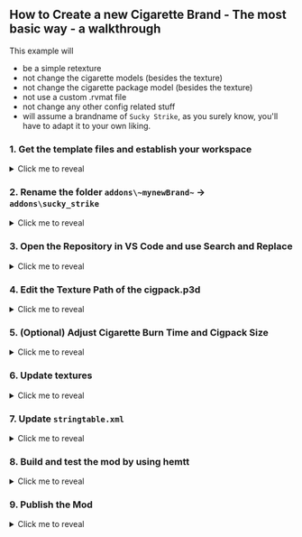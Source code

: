 ## How to Create a new Cigarette Brand - The most basic way  - a walkthrough

This example will
- be a simple retexture
- not change the cigarette models (besides the texture)
- not change the cigarette package model (besides the texture)
- not use a custom .rvmat file
- not change any other config related stuff
- will assume a brandname of `Sucky Strike`, as you surely know, you'll have to adapt it to your own liking.


### 1. Get the template files and establish your workspace

<details>
<summary>Click me to reveal</summary>
<br>

#### A. Ether Use Github and create a Repository based on the Template Repository
![Use this template button](01_use_this_temlpate.png)
#### B. Or Download Zip
![Download Zip Button](02_download_zip.png)
</details>



### 2. Rename the folder `addons\~mynewBrand~` -> `addons\sucky_strike`
<details>
<summary>Click me to reveal</summary>
<br>

- Can not have whitespaces, instead use `_`
- use lower case
- **Can not be an already existing brand(addon) name from the `immersion cigs - rewrite` mod**.
</details>

### 3. Open the Repository in VS Code and use Search and Replace
<details>
<summary>Click me to reveal</summary>
<br>

![VS Code Rename](03_rename.png)

- Replace the following `~placeholders~` across the whole mod directory!
- make sure to remove the `~`. These merely indicate the placeholders.

1. `~updateBrandName~` -> `sucky_strike`.
   - needs to be exact as the addon folder name
   - no whitespaces
2. `~updateBrandNameBeautified~` -> `Sucky Strike`.
   - Should be Capitalized
   - Can have Whitespaces
3. `~updateAuthor~` -> `LeetHaxor [1337]`
   - Put your Username or whatever you want to be credited with
   - Can have Whitespaces
4. `~updateURL~` -> `https://github.com/LeetHaxor/immersion-cigs-rewrite-sucky_strike`
   - Can be any link, commonly used to direct to YOUR mods github repo
</details>


### 4. Edit the Texture Path of the cigpack.p3d

<details>
<summary>Click me to reveal</summary>
<br>

#### 1. Open Arma 3 Tools
![Open Arma 3 Tools](04_open_a3tools.png)

#### 2. Open Object Builder
![Open Object Builder](05_open_object_builder.png)

#### 3. Open cigpack.p3d
![Open .P3D in Object Builder](06_open_p3d.png)

#### 4. Open Mass Texture Renaming Tool
![Open MassRenamingTool in Object Builder](07_open_mass_renaming_tool.png)

#### 5. Update the Path tho the .paa texture
![Update Path to texture.paa](08_update_paa_path.png)

#### 6. Save Changes to the cigpack.p3d file
![Save Button in Object Builder](09_save_p3d.png)
</details>

### 5. (Optional) Adjust Cigarette Burn Time and Cigpack Size
<details>
<summary>Click me to reveal</summary>
<br>

- Open and edit `addons\sucky_strike\defines.hpp`
- follow provided advice inside
</details>

### 6. Update textures
<details>
<summary>Click me to reveal</summary>

Within the Mod Folder Structure, you will find the folder `\photoshop-files\`. Inside, you'll find mutliple folders each with a template `.psd` and other resource files, to make the creation of new addons easier.

- `addon\sucky_strike\data\texture.paa`
  - The texture file for the 3d Models of both, the cig-pack as well as for the individual cigarette stages.
- `addon\sucky_strike\data\UI\gear_cigpack_x_ca.paa`
  - The Inventory Icon for the cigarette pack.
- `addon\sucky_strike\data\UI\gear_cig0_x_ca.paa` .. `gear_cig4_x_ca.paa` (Optional)
  - This step isnt exactly required if the cigarettes are very similar to the template textures. Details wont be very visible. If you change the Color of the cigarettes, you might want to consider the change though.
  - The Inventory Icons for each individual stage of the cigarette.
    - `cig0` is the unused cigarette.
    - `cig1` .. `cig4` is the burning cigarette during its different stages (shorter).
- `img\mod-rw-trans.paa` (Optional)
  - This is the Image used by the mod as as mod icon and shall support transparancy

<br>
</details>

### 7. Update `stringtable.xml`
<details>
<summary>Click me to reveal</summary>
<br>

The Stringtable.xml will contain the localized text for your cigarette brand. Here, you will be able to change the following:
- Displayname Cigarettes
- Displayname Cigpacks
- Description Cigpacks
- Author
- URL

#### Linebreak

To place an linebreak within an items description, the following has to be used: `&lt;br/&gt;`
</details>


### 8. Build and test the mod by using hemtt
<details>
<summary>Click me to reveal</summary>
<br>

[VSCode Docs: How to use the Terminal](https://code.visualstudio.com/docs/terminal/getting-started)
[Hemtt Docs: Launch](https://hemtt.dev/commands/launch.html)

</details>

### 9. Publish the Mod
<details>
<summary>Click me to reveal</summary>
<br>

[VSCode Docs: How to use the Terminal](https://code.visualstudio.com/docs/terminal/getting-started)
[Hemtt Docs: Launch](https://hemtt.dev/commands/release.html)

Once you're happy with the state of the mod, you can use `hemtt release` to build the mod.
Take the .zip and use the `Arma 3 Publisher` from `Arma 3 Tools` to release your mod.

</details>

